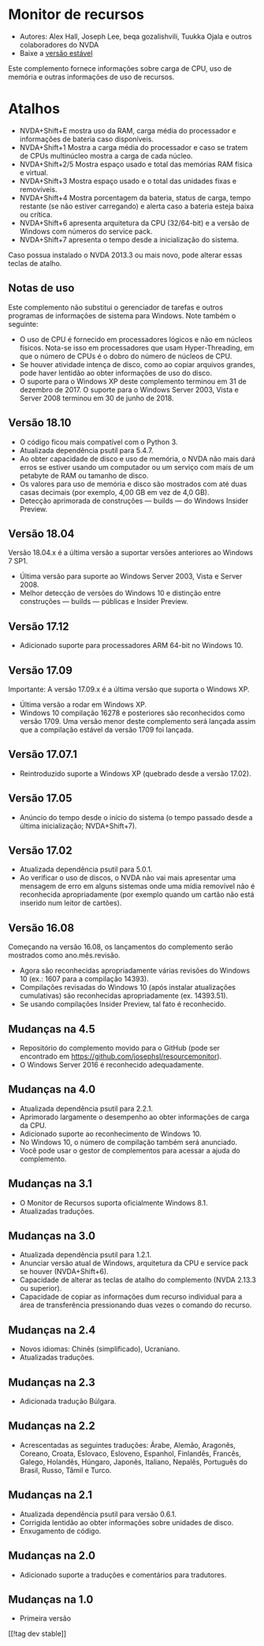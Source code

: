 # Monitor de recursos #

* Autores: Alex Hall, Joseph Lee, beqa gozalishvili, Tuukka Ojala e outros
  colaboradores do NVDA
* Baixe a [versão estável][1]

Este complemento fornece informações sobre carga de CPU, uso de memória e
outras informações de uso de recursos.

# Atalhos #

* NVDA+Shift+E mostra uso da RAM, carga média do processador e informações
  de bateria caso disponíveis.
* NVDA+Shift+1 Mostra a carga média do processador e caso se tratem de CPUs
  multinúcleo mostra a carga de cada núcleo.
* NVDA+Shift+2/5 Mostra espaço usado e total das memórias RAM física e
  virtual.
* NVDA+Shift+3 Mostra espaço usado e o total das unidades fixas e
  removíveis.
* NVDA+Shift+4 Mostra porcentagem da bateria, status de carga, tempo
  restante (se não estiver carregando) e alerta caso a bateria esteja baixa
  ou crítica.
* NVDA+Shift+6 apresenta arquitetura da CPU (32/64-bit) e a versão de
  Windows com números do service pack.
* NVDA+Shift+7 apresenta o tempo desde a inicialização do sistema.

Caso possua instalado o NVDA 2013.3 ou mais novo, pode alterar essas teclas
de atalho.

## Notas de uso ##

Este complemento não substitui o gerenciador de tarefas e outros programas
de informações de sistema para Windows. Note também o seguinte:

* O uso de CPU é fornecido em processadores lógicos e não em núcleos
  físicos. Nota-se isso em processadores que usam Hyper-Threading, em que o
  número de CPUs é o dobro do número de núcleos de CPU.
* Se houver atividade intença de disco, como ao copiar arquivos grandes,
  pode haver lentidão ao obter informações de uso do disco.
* O suporte para o Windows XP deste complemento terminou em 31 de dezembro
  de 2017. O suporte para o Windows Server 2003, Vista e Server 2008
  terminou em 30 de junho de 2018.

## Versão 18.10

* O código ficou mais compatível com o Python 3.
* Atualizada dependência psutil para 5.4.7.
* Ao obter capacidade de disco e uso de memória, o NVDA não mais dará erros
  se estiver usando um computador ou um serviço com mais de um petabyte de
  RAM ou tamanho de disco.
* Os valores para uso de memória e disco são mostrados com até duas casas
  decimais (por exemplo, 4,00 GB em vez de 4,0 GB).
* Detecção aprimorada de construções — builds — do Windows Insider Preview.

## Versão 18.04

Versão 18.04.x é a última versão a suportar versões anteriores ao Windows 7
SP1.

* Última versão para suporte ao Windows Server 2003, Vista e Server 2008.
* Melhor detecção de versões do Windows 10 e distinção entre construções —
  builds — públicas e Insider Preview.

## Versão 17.12

* Adicionado suporte para processadores ARM 64-bit no Windows 10.

## Versão 17.09

Importante: A versão 17.09.x é a última versão que suporta o Windows XP.

* Última versão a rodar em Windows XP.
* Windows 10 compilação 16278 e posteriores são reconhecidos como versão
  1709. Uma versão menor deste complemento será lançada assim que a
  compilação estável da versão 1709 foi lançada.

## Versão 17.07.1

* Reintroduzido suporte a Windows XP (quebrado desde a versão 17.02).

## Versão 17.05

* Anúncio do tempo desde o início do sistema (o tempo passado desde a última
  inicialização; NVDA+Shift+7).

## Versão 17.02

* Atualizada dependência psutil para 5.0.1.
* Ao verificar o uso de discos, o NVDA não vai mais apresentar uma mensagem
  de erro em alguns sistemas onde uma mídia removível não é reconhecida
  apropriadamente (por exemplo quando um cartão não está inserido num leitor
  de cartões).

## Versão 16.08

Começando na versão 16.08, os lançamentos do complemento serão mostrados
como ano.mês.revisão.

* Agora são reconhecidas apropriadamente várias revisões do Windows 10 (ex.:
  1607 para a compilação 14393).
* Compilações revisadas do Windows 10 (após instalar atualizações
  cumulativas) são reconhecidas apropriadamente (ex. 14393.51).
* Se usando compilações Insider Preview, tal fato é reconhecido.

## Mudanças na 4.5 ##

* Repositório do complemento movido para o GitHub (pode ser encontrado em
  https://github.com/josephsl/resourcemonitor).
* O Windows Server 2016 é reconhecido adequadamente.

## Mudanças na 4.0 ##

* Atualizada dependência psutil para 2.2.1.
* Aprimorado largamente o desempenho ao obter informações de carga da CPU.
* Adicionado suporte ao reconhecimento de Windows 10.
* No Windows 10, o número de compilação também será anunciado.
* Você pode usar o gestor de complementos para acessar a ajuda do
  complemento.

## Mudanças na 3.1 ##

* O Monitor de Recursos suporta oficialmente Windows 8.1.
* Atualizadas traduções.

## Mudanças na 3.0 ##

* Atualizada dependência psutil para 1.2.1.
* Anunciar versão atual de Windows, arquitetura da CPU e service pack se
  houver (NVDA+Shift+6).
* Capacidade de alterar as teclas de atalho do complemento (NVDA 2.13.3 ou
  superior).
* Capacidade de copiar as informações dum recurso individual para a área de
  transferência pressionando duas vezes o comando do recurso.

## Mudanças na 2.4 ##

* Novos idiomas: Chinês (simplificado), Ucraniano.
* Atualizadas traduções.

## Mudanças na 2.3 ##

* Adicionada tradução Búlgara.

## Mudanças na 2.2 ##

* Acrescentadas as seguintes traduções: Árabe, Alemão, Aragonês, Coreano,
  Croata, Eslovaco, Esloveno, Espanhol, Finlandês, Francês, Galego,
  Holandês, Húngaro, Japonês, Italiano, Nepalês, Português do Brasil, Russo,
  Tâmil e Turco.

## Mudanças na 2.1 ##

* Atualizada dependência psutil para versão 0.6.1.
* Corrigida lentidão ao obter informações sobre unidades de disco.
* Enxugamento de código.

## Mudanças na 2.0 ##

* Adicionado suporte a traduções e comentários para tradutores.

## Mudanças na 1.0 ##

* Primeira versão

[[!tag dev stable]]

[1]: https://addons.nvda-project.org/files/get.php?file=rm

